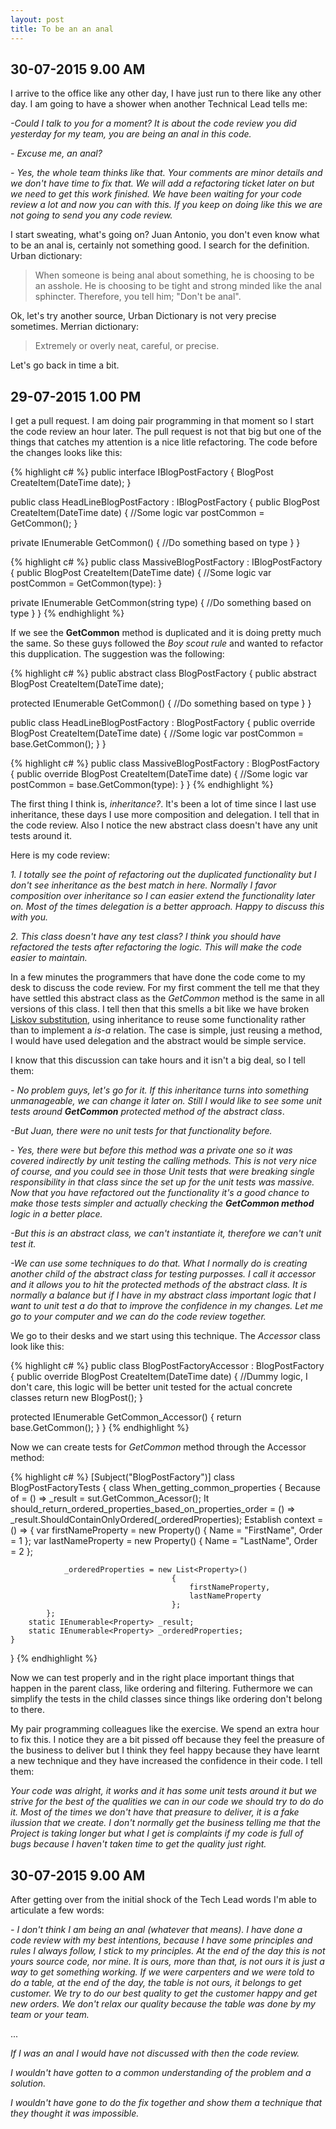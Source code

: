 ```yaml
---
layout: post
title: To be an an anal
---
```


## 30-07-2015 9.00 AM 

I arrive to the office like any other day, I have just run to there like any other day. I am going to have a shower when another Technical Lead tells me:

_-Could I talk to you for a moment? It is about the code review you did yesterday for my team, you are being an anal in this code._

_- Excuse me, an anal?_

_- Yes, the whole team thinks like that. Your comments are minor details and we don't have time to fix that. We will add a refactoring ticket later on but we need to get this work finished. We have been waiting for your code review a lot and now you can with this. If you keep on doing like this we are not going to send you any code review._

I start sweating, what's going on? Juan Antonio, you don't even know what to be an anal is, certainly not something good.
I search for the definition. Urban dictionary:

> When someone is being anal about something, he is choosing to be an asshole. He is choosing to be tight and strong minded like the anal sphincter. Therefore, you tell him; "Don't be anal".

Ok, let's try another source, Urban Dictionary is not very precise sometimes. Merrian dictionary:

> Extremely or overly neat, careful, or precise.

Let's go back in time a bit.

## 29-07-2015 1.00 PM 

I get a pull request. I am doing pair programming in that moment so I start the code review an hour later. The pull request is not that big but one of the things that catches my attention is a nice litle refactoring. The code before the changes looks like this:

{% highlight c# %}
public interface IBlogPostFactory
{
  BlogPost CreateItem(DateTime date);
}

public class HeadLineBlogPostFactory : IBlogPostFactory
{
  public BlogPost CreateItem(DateTime date)
  {
    //Some logic
    var postCommon = GetCommon();
  }
  
  private IEnumerable<Properties> GetCommon()
  {
    //Do something based on type
  }
}

{% highlight c# %}
public class MassiveBlogPostFactory : IBlogPostFactory
{
  public BlogPost CreateItem(DateTime date)
  {
    //Some logic
    var postCommon = GetCommon(type):
  }
  
  private IEnumerable<Properties> GetCommon(string type)
  {
    //Do something based on type
  }
}
{% endhighlight %}

If we see the **GetCommon** method is duplicated and it is doing pretty much the same. So these guys followed the *Boy scout rule* and wanted to refactor this dupplication. The suggestion was the following:

{% highlight c# %}
public abstract class BlogPostFactory
{
  public abstract BlogPost CreateItem(DateTime date);
  
  protected IEnumerable<Properties> GetCommon()
  {
    //Do something based on type
  }
}

public class HeadLineBlogPostFactory : BlogPostFactory
{
  public override BlogPost CreateItem(DateTime date)
  {
    //Some logic
    var postCommon = base.GetCommon();
  }
}

{% highlight c# %}
public class MassiveBlogPostFactory : BlogPostFactory
{
  public override BlogPost CreateItem(DateTime date)
  {
    //Some logic
    var postCommon = base.GetCommon(type):
  }
}
{% endhighlight %}

The first thing I think is, *inheritance?*. It's been a lot of time since I last use inheritance, these days I use more composition and delegation. I tell that in the code review. Also I notice the new abstract class doesn't have any unit tests around it.

Here is my code review:

_1. I totally see the point of refactoring out the duplicated functionality but I don't see inheritance as the best match in here. Normally I favor composition over inheritance so I can easier extend the functionality later on. Most of the times delegation is a better approach. Happy to discuss this with you._

_2. This class doesn't have any test class? I think you should have refactored the tests after refactoring the logic. This will make the code easier to maintain._

In a few minutes the programmers that have done the code come to my desk to discuss the code review.
For my first comment the tell me that they have settled this abstract class as the *GetCommon* method is the same in all versions of this class. I tell then that this smells a bit like we have broken [Liskov substitution](http://javflores.github.io/NDC-Oslo-CoreSoftwareDesignPrinciples-Second-Part/), using inheritance to reuse some functionality rather than to implement a *is-a* relation. The case is simple, just reusing a method, I would have used delegation and the abstract would be simple service. 

I know that this discussion can take hours and it isn't a big deal, so I tell them: 

_- No problem guys, let's go for it. If this inheritance turns into something unmanageable, we can change it later on. Still I would like to see some unit tests around **GetCommon** protected method of the abstract class_.

_-But Juan, there were no unit tests for that functionality before._

_- Yes, there were but before this method was a private one so it was covered indirectly by unit testing the calling methods. This is not very nice of course, and you could see in those Unit tests that were breaking single responsibility in that class since the set up for the unit tests was massive. Now that you have refactored out the functionality it's a good chance to make those tests simpler and actually checking the **GetCommon method** logic in a better place._

_-But this is an abstract class, we can't instantiate it, therefore we can't unit test it._

_-We can use some techniques to do that. What I normally do is creating another  child of the abstract class for testing purposses. I call it accessor and it allows you to hit the protected methods of the abstract class. It is normally a balance but if I have in my abstract class important logic that I want to unit test a do that to improve the confidence in my changes. Let me go to your computer and we can do the code review together._

We go to their desks and we start using this technique.
The *Accessor* class look like this:

{% highlight c# %}
public class BlogPostFactoryAccessor : BlogPostFactory
{
  public override BlogPost CreateItem(DateTime date)
  {
    //Dummy logic, I don't care, this logic will be better unit tested for the actual concrete classes
    return new BlogPost();
  }
  
  protected IEnumerable<Properties> GetCommon_Accessor()
  {
    return base.GetCommon();
  }
}
{% endhighlight %}

Now we can create tests for *GetCommon* method through the Accessor method:

{% highlight c# %}
[Subject("BlogPostFactory")]
class BlogPostFactoryTests
{
    class When_getting_common_properties
    {
        Because of = () => _result = sut.GetCommon_Acessor();
        It should_return_ordered_properties_based_on_properties_order = () => _result.ShouldContainOnlyOrdered(_orderedProperties);
        Establish context = () =>
            {
                var firstNameProperty = new Property()
                                            {
                                                Name = "FirstName",
                                                Order = 1
                                            };
                var lastNameProperty = new Property()
                                           {
                                               Name = "LastName",
                                               Order = 2
                                           };
                
                _orderedProperties = new List<Property>()
                                        {
                                            firstNameProperty,
                                            lastNameProperty
                                        };
            };
        static IEnumerable<Property> _result;
        static IEnumerable<Property> _orderedProperties;
    }
}
{% endhighlight %}

Now we can test properly and in the right place important things that happen in the parent class, like ordering and filtering. Futhermore we can simplify the tests in the child classes since things like ordering don't belong to there.

My pair programming colleagues like the exercise. We spend an extra hour to fix this. I notice they are a bit pissed off because they feel the preasure of the business to deliver but I think they feel happy because they have learnt a new technique and they have increased the confidence in their code. I tell them:

_Your code was alright, it works and it has some unit tests around it but we strive for the best of the qualities we can in our code we should try to do do it. Most of the times we don't have that preasure to deliver, it is a fake ilussion that we create. I don't normally get the business telling me that the Project is taking longer but what I get is complaints if my code is full of bugs because I haven't taken time to get the quality just right._

## 30-07-2015 9.00 AM

After getting over from the initial shock of the Tech Lead words I'm able to articulate a few words:

_- I don't think I am being an anal (whatever that means). I have done a code review with my best intentions, because I have some principles and rules I always follow, I stick to my principles. At the end of the day this is not yours source code, nor mine. It is ours, more than that, is not ours it is just a way to get something working. If we were carpenters and we were told to do a table, at the end of the day, the table is not ours, it belongs to get customer. We try to do our best quality to get the customer happy and get new orders. We don't relax our quality because the table was done by my team or your team._

...

_If I was an anal I would have not discussed with then the code review._

_I wouldn't have gotten to a common understanding of the problem and a solution._ 

_I wouldn't have gone to do the fix together and show them a technique that they thought it was impossible._
